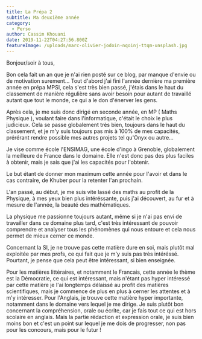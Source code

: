 ```yaml
---
title: La Prépa 2
subtitle: Ma deuxième année
category:
  - Perso
author: Cassim Khouani
date: 2019-11-22T04:27:56.800Z
featureImage: /uploads/marc-olivier-jodoin-nqoinj-ttqm-unsplash.jpg
---
```

Bonjour/soir à tous,

Bon cela fait un an que je n'ai rien posté sur ce blog, par manque d'envie ou de motivation surement... Tout d'abord j'ai fini l'année dernière ma première année en prépa MPSI, cela s'est très bien passé, j'étais dans le haut du classement de manière régulière sans avoir besoin pour autant de travaillé autant que tout le monde, ce qui a le don d'énerver les gens.

Après cela, je me suis donc dirigé en seconde année, en MP ( Maths Physique ), voulant faire dans l'informatique, c'était le choix le plus judicieux.
Cela se passe globalement très bien, toujours dans le haut du classement, et je m'y suis toujours pas mis à 100% de mes capacités, prérérant rendre possible mes autres projets tel qu'Onyx ou autre...

Je vise comme école l'ENSIMAG, une école d'ingo à Grenoble, globalement la meilleure de France dans le domaine. Elle n'est donc pas des plus faciles à obtenir, mais je sais que j'ai les capacités pour l'obtenir. 

Le but étant de donner mon maximum cette année pour l'avoir et dans le cas contraire, de Khuber pour la retenter l'an prochain.

L'an passé, au début, je me suis vite lassé des maths au profit de la Physique, à mes yeux bien plus intéréssante, puis j'ai découvert, au fur et à mesure de l'année, la beauté des mathématiques.

La physique me passionne toujours autant, même si je n'ai pas envi de travailler dans ce domaine plus tard, c'est très intéressant de pouvoir comprendre et analyser tous les phénomènes qui nous entoure et cela nous permet de mieux cerner ce monde.

Concernant la SI, je ne trouve pas cette matière dure en soi, mais plutôt mal exploitée par mes profs, ce qui fait que je m'y suis pas très intéréssé. Pourtant, je pense que cela peut être intéressant, si bien enseignée.

Pour les matières littéraires, et notamment le Francais, cette année le thème est la Démocratie, ce qui est intéressant, mais n'étant pas hyper intéressé par cette matière je l'ai longtemps délaissé au profit des matières scientifiques, mais je commence de plus en plus à cerner les attentes et à m'y intéresser. Pour l'Anglais, je trouve cette matière hyper importante, notamment dans le domaine vers lequel je me dirige. Je suis plutôt bon concernant la compréhension, orale ou écrite, car je fais tout ce qui est hors scolaire en anglais. Mais la partie rédaction et expression orale, je suis bien moins bon et c'est un point sur lequel je me dois de progresser, non pas pour les concours, mais pour le futur ! 

